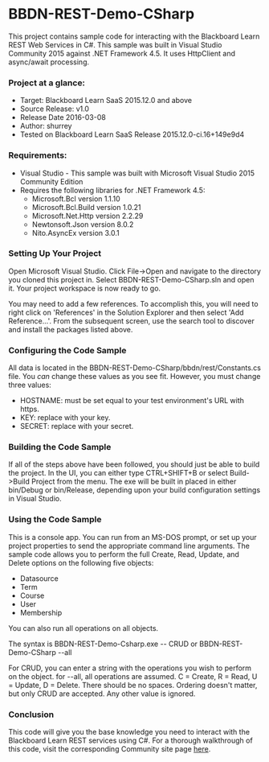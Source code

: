 # BBDN-REST-Demo-CSharp
This project contains sample code for interacting with the Blackboard Learn REST Web Services in C#. This sample was built in Visual Studio Community 2015 against .NET Framework 4.5. It uses HttpClient and async/await processing.

### Project at a glance:
- Target: Blackboard Learn SaaS 2015.12.0 and above
- Source Release: v1.0
- Release Date  2016-03-08
- Author: shurrey
- Tested on Blackboard Learn SaaS Release 2015.12.0-ci.16+149e9d4

### Requirements:
- Visual Studio - This sample was built with Microsoft Visual Studio 2015 Community Edition
- Requires the following libraries for .NET Framework 4.5:
  -   Microsoft.Bcl version 1.1.10
  -   Microsoft.Bcl.Build version 1.0.21
  -   Microsoft.Net.Http version 2.2.29
  -   Newtonsoft.Json version 8.0.2
  -   Nito.AsyncEx version 3.0.1

### Setting Up Your Project
Open Microsoft Visual Studio. Click File->Open and navigate to the directory you cloned this project in. Select BBDN-REST-Demo-CSharp.sln and open it. Your project workspace is now ready to go.

You may need to add a few references. To accomplish this, you will need to right click on 'References' in the Solution Explorer and then select 'Add Reference...'. From the subsequent screen, use the search tool to discover and install the packages listed above.

### Configuring the Code Sample
All data is located in the BBDN-REST-Demo-CSharp/bbdn/rest/Constants.cs file. You <i>can</i> change these values as you see fit. However, you must change three values:
- HOSTNAME: must be set equal to your test environment's URL with https.
- KEY: replace <insert your key> with your key.
- SECRET: replace <insert your secret> with your secret.

### Building the Code Sample
If all of the steps above have been followed, you should just be able to build the project. In the UI, you can either type CTRL+SHIFT+B or select Build->Build Project from the menu. The exe will be built in placed in either bin/Debug or bin/Release, depending upon your build configuration settings in Visual Studio.

### Using the Code Sample
This is a console app. You can run from an MS-DOS prompt, or set up your project properties to send the appropriate command line arguments. The sample code allows you to perform the full Create, Read, Update, and Delete options on the following five objects:
- Datasource
- Term
- Course
- User
- Membership

You can also run all operations on all objects.

The syntax is BBDN-REST-Demo-Csharp.exe --<object> CRUD or BBDN-REST-Demo-CSharp --all

For CRUD, you can enter a string with the operations you wish to perform on the object. for --all, all operations are assumed. C = Create, R = Read, U = Update, D = Delete. There should be no spaces. Ordering doesn't matter, but only CRUD are accepted. Any other value is ignored.
	
### Conclusion
This code will give you the base knowledge you need to interact with the Blackboard Learn REST services using C#. For a thorough walkthrough of this code, visit the corresponding Community site page <a href="https://community.blackboard.com/docs/DOC-1686" target="_blank">here</a>.
